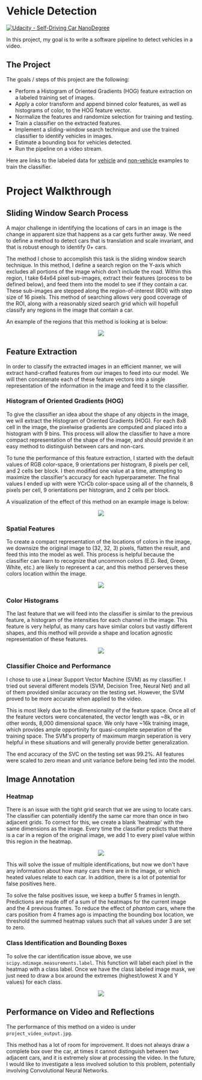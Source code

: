 # **Vehicle Detection**
[![Udacity - Self-Driving Car NanoDegree](https://s3.amazonaws.com/udacity-sdc/github/shield-carnd.svg)](http://www.udacity.com/drive)


In this project, my goal is to write a software pipeline to detect vehicles in a video.  

**The Project**
---

The goals / steps of this project are the following:

* Perform a Histogram of Oriented Gradients (HOG) feature extraction on a labeled training set of images.
* Apply a color transform and append binned color features, as well as histograms of color, to the HOG feature vector. 
* Normalize the features and randomize selection for training and testing.
* Train a classifier on the extracted features.
* Implement a sliding-window search technique and use the trained classifier to identify vehicles in images.
* Estimate a bounding box for vehicles detected.
* Run the pipeline on a video stream.

Here are links to the labeled data for [vehicle](https://s3.amazonaws.com/udacity-sdc/Vehicle_Tracking/vehicles.zip) and [non-vehicle](https://s3.amazonaws.com/udacity-sdc/Vehicle_Tracking/non-vehicles.zip) examples to train the classifier.  

# **Project Walkthrough**

## Sliding Window Search Process

A major challenge in identifying the locations of cars in an image is the change in apparent size that happens as a car gets further away. We need to define a method to detect cars that is translation and scale invariant, and that is robust enough to identify 0+ cars.

The method I chose to accomplish this task is the sliding window search technique. In this method, I define a search region on the Y-axis which excludes all portions of the image which don't include the road. Within this region, I take 64x64 pixel sub-images, extract their features (process to be defined below), and feed them into the model to see if they contain a car. These sub-images are stepped along the region-of-interest (ROI) with step size of 16 pixels. This method of searching allows very good coverage of the ROI, along with a reasonably sized search grid which will hopefull classify any regions in the image that contain a car.

An example of the regions that this method is looking at is below:

<div align="center">
	<img src="https://github.com/jpthalman/CarND/blob/master/Projects/VehicleDetection/output_images/sliding-window.png">
</div>

## Feature Extraction

In order to classify the extracted images in an efficient manner, we will extract hand-crafted features from our images to feed into our model. We will then concatenate each of these feature vectors into a single representation of the information in the image and feed it to the classifier.

### Histogram of Oriented Gradients (HOG)

To give the classifier an idea about the shape of any objects in the image, we will extract the Histogram of Oriented Gradients (HOG). For each 8x8 cell in the image, the pixelwise gradients are computed and placed into a histogram with 9 bins. This process will allow the classifier to have a more compact representation of the shape of the image, and should provide it an easy method to distinguish between cars and non-cars.

To tune the performance of this feature extraction, I started with the default values of RGB color-space, 9 orientations per histogram, 8 pixels per cell, and 2 cells ber block. I then modified one value at a time, attempting to maximize the classifier's accuracy for each hyperparameter. The final values I ended up with were YCrCb color-space using all of the channels, 8 pixels per cell, 9 orientations per histogram, and 2 cells per block.

A visualization of the effect of this method on an example image is below:

<div align="center">
	<img src="https://github.com/jpthalman/CarND/blob/master/Projects/VehicleDetection/output_images/hog.png">
</div>

### Spatial Features

To create a compact representation of the locations of colors in the image, we downsize the original image to (32, 32, 3) pixels, flatten the result, and feed this into the model as well. This process is helpful because the classifier can learn to recognize that uncommon colors (E.G. Red, Green, White, etc.) are likely to represent a car, and this method perserves these colors location within the image. 

<div align="center">
	<img src="https://github.com/jpthalman/CarND/blob/master/Projects/VehicleDetection/output_images/spatial.png">
</div>

### Color Histograms

The last feature that we will feed into the classifier is similar to the previous feature, a histogram of the intensities for each channel in the image. This feature is very helpful, as many cars have similar colors but vastly different shapes, and this method will provide a shape and location agnostic representation of these features.

<div align="center">
	<img src="https://github.com/jpthalman/CarND/blob/master/Projects/VehicleDetection/output_images/color.png">
</div>

### Classifier Choice and Performance

I chose to use a Linear Support Vector Machine (SVM) as my classifier. I tried out several different models (SVM, Decision Tree, Neural Net) and all of them provided similar accuracy on the testing set. However, the SVM  proved to be more accurate when applied to the video.

This is most likely due to the dimensionality of the feature space. Once all of the feature vectors were concatenated, the vector length was ~8k, or in other words, 8,000 dimensional space. We only have ~16k training image, which provides ample opportinity for quasi-complete seperation of the training space. The SVM's property of maximum margin seperation is very helpful in these situations and will generally provide better generalization. 

The end accuracy of the SVC on the testing set was 99.2%. All features were scaled to zero mean and unit variance before being fed into the model.

## Image Annotation

### Heatmap

There is an issue with the tight grid search that we are using to locate cars. The classifier can potentially identify the same car more than once in two adjacent grids. To correct for this, we create a blank 'heatmap' with the same dimensions as the image. Every time the classifier predicts that there is a car in a region of the original image, we add 1 to every pixel value within this region in the heatmap. 

<div align="center">
	<img src="https://github.com/jpthalman/CarND/blob/master/Projects/VehicleDetection/output_images/heatmap.png">
</div>

This will solve the issue of multiple identifications, but now we don't have any information about how many cars there are in the image, or which heated values relate to each car. In addition, there is a lot of potential for false positives here.

To solve the false positives issue, we keep a buffer 5 frames in length. Predictions are made off of a sum of the heatmaps for the current image and the 4 previous frames. To reduce the effect of *phantom* cars, where the cars position from 4 frames ago is impacting the bounding box location, we threshold the summed heatmap values such that all values under 3 are set to zero. 

### Class Identification and Bounding Boxes

To solve the car identification issue above, we use `scipy.ndimage.measurements.label`. This function will label each pixel in the heatmap with a class label. Once we have the class labeled image mask, we just need to draw a box around the extremes (highest/lowest X and Y values) for each class.
 
<div align="center">
	<img src="https://github.com/jpthalman/CarND/blob/master/Projects/VehicleDetection/output_images/classes.png">
</div>

## Performance on Video and Reflections

The performance of this method on a video is under `project_video_output.jpg`.

This method has a lot of room for improvement. It does not always draw a complete box over the car, at times it cannot distinguish between two adjacent cars, and it is extremely slow at processing the video. In the future, I would like to investigate a less involved solution to this problem, potentially involving Convolutional Neural Networks.
